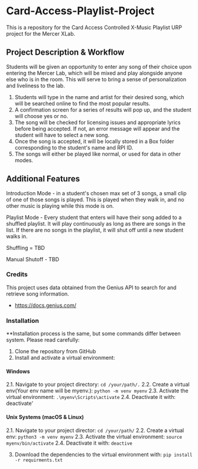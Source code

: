 # Card-Access-Playlist-Project #
This is a repository for the Card Access Controlled X-Music Playlist URP project for the Mercer XLab.

## Project Description & Workflow 
Students will be given an opportunity to enter any song of their choice upon entering the Mercer Lab, which will be mixed and play alongside anyone else who is in the room. This will serve to bring a sense of personalization and liveliness to the lab.

1. Students will type in the name and artist for their desired song, which will be searched online to find the most popular results.
2. A confirmation screen for a series of results will pop up, and the student will choose yes or no.
3. The song will be checked for licensing issues and appropriate lyrics before being accepted. If not, an error message will appear and the student will have to select a new song.
4. Once the song is accepted, it will be locally stored in a Box folder corresponding to the student's name and RPI ID.
5. The songs will either be played like normal, or used for data in other modes. 

## Additional Features
Introduction Mode - in a student's chosen max set of 3 songs, a small clip of one of those songs is played. This is played when they walk in, and no other music is playing while this mode is on.

Playlist Mode - Every student that enters will have their song added to a shuffled playlist. It will play continuously as long as there are songs in the list. If there are no songs in the playlist, it will shut off until a new student walks in. 

Shuffling = TBD

Manual Shutoff - TBD

### Credits

This project uses data obtained from the Genius API to search for and retrieve song information.
- https://docs.genius.com/

### Installation
**Installation process is the same, but some commands differ between system. Please read carefully:

1. Clone the repository from GitHub
2. Install and activate a virtual environment:
#### Windows
2.1. Navigate to your project directory: 
`cd /your/path/.`
2.2. Create a virtual env(Your env name will be myenv.): 
`python -m venv myenv`
2.3. Activate the virtual environment: 
`.\myenv\Scripts\activate`
2.4. Deactivate it with: deactivate'
#### Unix Systems (macOS & Linux)
2.1. Navigate to your project director:
`cd /your/path/`
2.2. Create a virtual env:
`python3 -m venv myenv`
2.3. Activate the virtual environment:
`source myenv/bin/activate`
2.4. Deactivate it with:
`deactive`

3. Download the dependencies to the virtual environment with:
`pip install -r requirments.txt`


